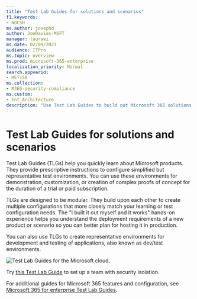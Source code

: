 ```yaml
---
title: "Test Lab Guides for solutions and scenarios"
f1.keywords:
- NOCSH
ms.author: josephd
author: JoeDavies-MSFT
manager: laurawi
ms.date: 02/09/2021
audience: ITPro
ms.topic: overview
ms.prod: microsoft-365-enterprise
localization_priority: Normal
search.appverid:
- MET150
ms.collection: 
- M365-security-compliance
ms.custom: 
- Ent_Architecture
description: "Use Test Lab Guides to build out Microsoft 365 solutions and scenarios in a dev/test environment."
---
```


# Test Lab Guides for solutions and scenarios

Test Lab Guides (TLGs) help you quickly learn about Microsoft products. They provide prescriptive instructions to configure simplified but representative test environments. You can use these environments for demonstration, customization, or creation of complex proofs of concept for the duration of a trial or paid subscription. 

TLGs are designed to be modular. They build upon each other to create multiple configurations that more closely match your learning or test configuration needs. The "I built it out myself and it works" hands-on experience helps you understand the deployment requirements of a new product or scenario so you can better plan for hosting it in production.

You can also use TLGs to create representative environments for development and testing of applications, also known as dev/test environments.
  
![Test Lab Guides for the Microsoft cloud.](../media/m365-enterprise-test-lab-guides/cloud-tlg-icon.png)

Try [this Test Lab Guide](team-security-isolation-dev-test.md) to set up a team with security isolation.

For additional guides for Microsoft 365 features and configuration, see [Microsoft 365 for enterprise Test Lab Guides](../enterprise/m365-enterprise-test-lab-guides.md).